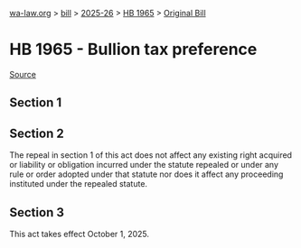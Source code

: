 [wa-law.org](/) > [bill](/bill/) > [2025-26](/bill/2025-26/) > [HB 1965](/bill/2025-26/hb/1965/) > [Original Bill](/bill/2025-26/hb/1965/1/)

# HB 1965 - Bullion tax preference

[Source](http://lawfilesext.leg.wa.gov/biennium/2025-26/Pdf/Bills/House%20Bills/1965.pdf)

## Section 1
## Section 2
The repeal in section 1 of this act does not affect any existing right acquired or liability or obligation incurred under the statute repealed or under any rule or order adopted under that statute nor does it affect any proceeding instituted under the repealed statute.

## Section 3
This act takes effect October 1, 2025.
